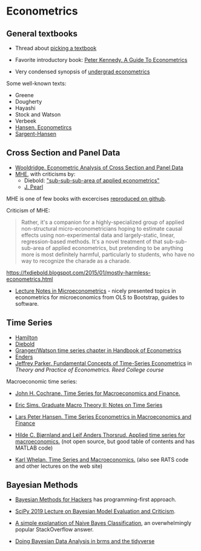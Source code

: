 Econometrics
============

General textbooks 
-----------------

- Thread about [picking a textbook](http://www.urch.com/forums/phd-economics/127240-just-finished-intro-wooldridge-gurajati-whats-best-text-next-self-study.html)

- Favorite introductory book: [Peter Kennedy. A Guide To Econometrics](https://scholar.google.com/scholar?cluster=16057448950849214316&hl=en&as_sdt=0,5&sciodt=0,5)

- Very condensed synopsis of [undergrad econometrics](https://github.com/tyleransom/EconometricsLabs/blob/master/econometricsCheatSheet.pdf)

Some well-known texts:
 - Greene 
 - Dougherty
 - Hayashi 
 - Stock and Watson
 - Verbeek
 - [Hansen. Econometircs](https://www.ssc.wisc.edu/~bhansen/econometrics/Econometrics.pdf) 
 - [Sargent-Hansen](http://assets.press.princeton.edu/chapters/c10141.pdf)

Cross Section and Panel Data 
----------------------------

- [Wooldridge. Econometric Analysis of Cross Section and Panel Data](http://bit.ly/2PsGoE6)
- [МНЕ](https://press.princeton.edu/titles/8769.html), with criticisms by: 
  - Diebold: ["sub-sub-sub-area of applied econometrics"](https://fxdiebold.blogspot.com/2015/01/mostly-harmless-econometrics.html)
  - [J. Pearl](https://p-hunermund.com/2017/02/22/judea-pearl-on-angrist-and-pischke)

MHE is one of few books with excercises [reproduced on github](https://github.com/vikjam/mostly-harmless-replication).

Criticism of MHE:

> Rather, it's a companion for a highly-specialized group of applied non-structural micro-econometricians hoping to estimate causal effects using non-experimental data and largely-static, linear, regression-based methods. It's a novel treatment of that sub-sub-sub-area of applied econometrics, but pretending to be anything more is most definitely harmful, particularly to students, who have no way to recognize the charade as a charade.

<https://fxdiebold.blogspot.com/2015/01/mostly-harmless-econometrics.html>

- [Lecture Notes in Microeconometrics](https://www.schmidheiny.name/teaching/shortguides.htm) - nicely presented topics in econometrics for microeconomics from OLS to Bootstrap, guides to software.


Time Series
-----------

 - [Hamilton](https://scholar.google.com/scholar?cluster=7489561659476003036&hl=en&as_sdt=0,5)  
 - [Diebold](https://www.sas.upenn.edu/~fdiebold/Teaching706/TimeSeriesEconometrics.pdf)  
 - [Granger/Watson time series chapter in Handbook of Econometrics](https://www.sciencedirect.com/science/article/pii/S1573441284020092) 
 - [Enders](http://time-series.net/yahoo_site_admin/assets/docs/enders4_pptsch04.684612.pdf)
 - [Jeffrey Parker. Fundamental Concepts of Time-Series Econometrics](https://www.reed.edu/economics/parker/312/readings.html#S8) in *Theory and Practice of Econometrics. Reed College course* 

Macroeconomic time series:

- [John H. Cochrane. Time Series for Macroeconomics and Finance.](https://faculty.chicagobooth.edu/john.cochrane/research/Papers/time_series_book.pdf)

- [Eric Sims. Graduate Macro Theory II: Notes on Time Series](https://www3.nd.edu/~esims1/time_series_notes_sp13.pdf)

- [Lars Peter Hansen. Time Series Econometrics in Macroeconomics and Finance](http://larspeterhansen.org/wp-content/uploads/2017/11/jpecurrent.pdf)

- [Hilde C. Bjørnland and Leif Anders Thorsrud. Applied time series for macroeconomics.](http://home.bi.no/a1010297/timeseries/) (not open source, but good table of contents and 
has MATLAB code)

- [Karl Whelan. Time Series and Macroeconomics.](http://www.karlwhelan.com/MAMacro/part1.pdf) (also see RATS code and other lectures on the web site)

<!--
To add:
- Judea Pearl on casualty
- p-value crisis
-->


Вayesian Methods
----------------

- [Bayesian Methods for Hackers](http://camdavidsonpilon.github.io/Probabilistic-Programming-and-Bayesian-Methods-for-Hackers/) has programming-first approach.

- [SciPy 2019 Lecture on Bayesian Model Evaluation and Criticism](https://twitter.com/canyon289/status/1148709146478465025).

- [A simple explanation of Naive Bayes Classification](https://stackoverflow.com/questions/10059594/a-simple-explanation-of-naive-bayes-classification), an overwhelmingly popular 
StackOverflow answer.

- [Doing Bayesian Data Analysis in brms and the tidyverse](https://bookdown.org/ajkurz/DBDA_recoded/)